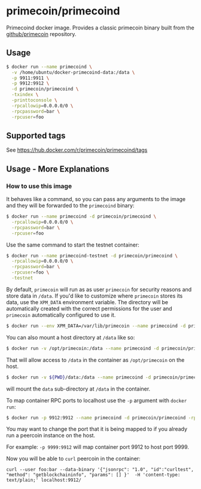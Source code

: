 # primecoin/primecoind

Primecoind docker image. Provides a classic primecoin binary built from the [github/primecoin](https://github.com/primecoin/primecoin) repository.

## Usage

```sh
$ docker run --name primecoind \
  -v /home/ubuntu/docker-primecoind-data:/data \
  -p 9911:9911 \
  -p 9912:9912 \
  -d primecoin/primecoind \
  -txindex \
  -printtoconsole \
  -rpcallowip=0.0.0.0/0 \
  -rpcpassword=bar \
  -rpcuser=foo
```

## Supported tags

See <https://hub.docker.com/r/primecoin/primecoind/tags>

## Usage - More Explanations

### How to use this image

It behaves like a command, so you can pass any arguments to the image and they will be forwarded to the `primecoind` binary:

```sh
$ docker run --name primecoind -d primecoin/primecoind \
  -rpcallowip=0.0.0.0/0 \
  -rpcpassword=bar \
  -rpcuser=foo
```

Use the same command to start the testnet container:

```sh
$ docker run --name primecoind-testnet -d primecoin/primecoind \
  -rpcallowip=0.0.0.0/0 \
  -rpcpassword=bar \
  -rpcuser=foo \
  -testnet
```

By default, `primecoin` will run as as user `primecoin` for security reasons and store data in `/data`. If you'd like to customize where `primecoin` stores its data, use the `XPM_DATA` environment variable. The directory will be automatically created with the correct permissions for the user and `primecoin` automatically configured to use it.

```sh
$ docker run --env XPM_DATA=/var/lib/primecoin --name primecoind -d primecoin/primecoind
```

You can also mount a host directory at `/data` like so:

```sh
$ docker run -v /opt/primecoin:/data --name primecoind -d primecoin/primecoind
```
That will allow access to `/data` in the container as `/opt/primecoin` on the host.

```sh
$ docker run -v ${PWD}/data:/data --name primecoind -d primecoin/primecoind
```
will mount the `data` sub-directory at `/data` in the container.

To map container RPC ports to localhost use the `-p` argument with `docker run`:

```sh
$ docker run -p 9912:9912 --name primecoind -d primecoin/primecoind -rpcallowip=*
```
You may want to change the port that it is being mapped to if you already run a peercoin instance on the host.

For example: `-p 9999:9912` will map container port 9912 to host port 9999.

Now you will be able to `curl` peercoin in the container:

`curl --user foo:bar --data-binary '{"jsonrpc": "1.0", "id":"curltest", "method": "getblockchaininfo", "params": [] }'  -H 'content-type: text/plain;' localhost:9912/`

